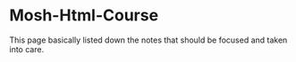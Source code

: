 # Mosh-Html-Course

This page basically listed down the notes that should be focused and taken into care.
